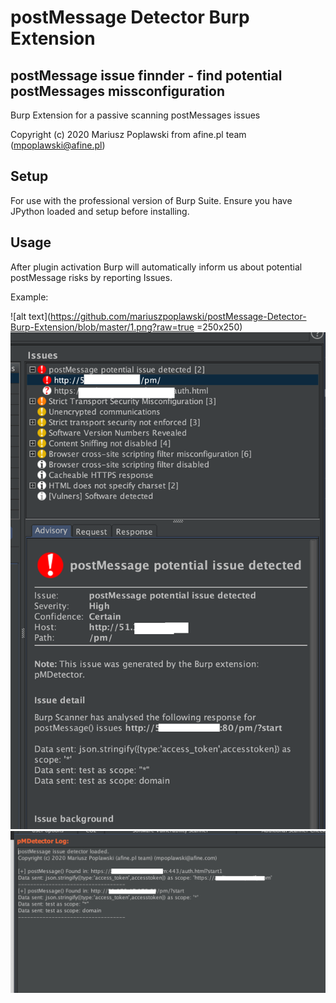# postMessage Detector Burp Extension

## postMessage issue finnder - find potential postMessages missconfiguration
Burp Extension for a passive scanning postMessages issues
 
Copyright (c) 2020 Mariusz Poplawski from afine.pl team (mpoplawski@afine.pl)

## Setup
For use with the professional version of Burp Suite. Ensure you have JPython loaded and setup
before installing.

## Usage
After plugin activation Burp will automatically inform us about potential postMessage risks by reporting Issues.


Example:

![alt text](https://github.com/mariuszpoplawski/postMessage-Detector-Burp-Extension/blob/master/1.png?raw=true =250x250)
![alt text](https://github.com/mariuszpoplawski/postMessage-Detector-Burp-Extension/blob/master/2.png?raw=true)
![alt text](https://github.com/mariuszpoplawski/postMessage-Detector-Burp-Extension/blob/master/3.png?raw=true)

